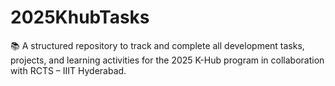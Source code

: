 # 2025KhubTasks
📚 A structured repository to track and complete all development tasks, projects, and learning activities for the 2025 K-Hub program in collaboration with RCTS – IIIT Hyderabad.

